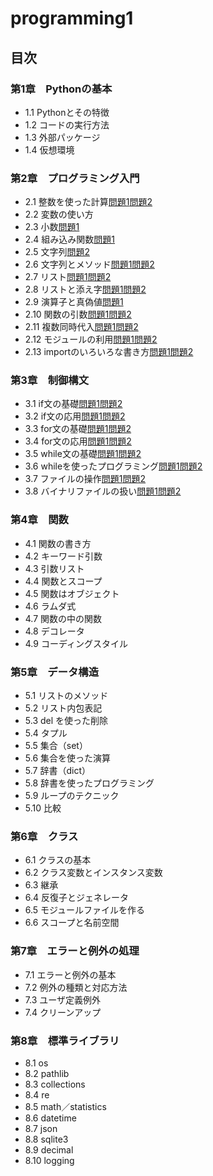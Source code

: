 # programming1
## 目次
### 第1章　Pythonの基本
* 1.1 Pythonとその特徴
* 1.2 コードの実行方法
* 1.3 外部パッケージ
* 1.4 仮想環境

### 第2章　プログラミング入門
* 2.1 整数を使った計算[問題1](CHAPTER02/Q2_1_1.py )[問題2](CHAPTER02/Q2_1_2.py)
* 2.2 変数の使い方
* 2.3 小数[問題1](CHAPTER02/Q2_3_1.py)
* 2.4 組み込み関数[問題1](CHAPTER02/Q2_4_1.py)
* 2.5 文字列[問題2](CHAPTER02/Q2_5_2.py)
* 2.6 文字列とメソッド[問題1](CHAPTER02/Q2_6_1.py)[問題2](CHAPTER02/Q2_6_2.py)
* 2.7 リスト[問題1](CHAPTER02/Q2_7_1.py )[問題2](CHAPTER02/Q2_7_2.py)
* 2.8 リストと添え字[問題1](CHAPTER02/Q2_8_1.py)[問題2](CHAPTER02/Q2_8_2.py
)
* 2.9 演算子と真偽値[問題1](CHAPTER02/Q2_9_1.py)
* 2.10 関数の引数[問題1](CHAPTER02/Q2_10_1.py)[問題2](CHAPTER02/Q2_10_2.py) 
* 2.11 複数同時代入[問題1](CHAPTER02/Q2_11_1.py)[問題2](CHAPTER02/Q2_11_2.py) 
* 2.12 モジュールの利用[問題1](CHAPTER02/Q2_12_1.py)[問題2](CHAPTER02/Q2_12_2.py) 
* 2.13 importのいろいろな書き方[問題1](CHAPTER02/Q2_13_1.py)[問題2](CHAPTER02/Q2_13_2.py)  

### 第3章　制御構文
* 3.1 if文の基礎[問題1](CHAPTER03/Q3_1_1.py)[問題2](CHAPTER03/Q3_1_2.py)
* 3.2 if文の応用[問題1](CHAPTER03/Q3_2_1.py)[問題2](CHAPTER03/Q3_2_2.py)
* 3.3 for文の基礎[問題1](CHAPTER03/Q3_3_1.py)[問題2](CHAPTER03/Q3_3_2.py)
* 3.4 for文の応用[問題1](CHAPTER03/Q3_4_1.py)[問題2](CHAPTER03/Q3_4_2.py)
* 3.5 while文の基礎[問題1](CHAPTER03/Q3_5_1.py)[問題2](CHAPTER03/Q3_5_2.py)
* 3.6 whileを使ったプログラミング[問題1](CHAPTER03/Q3_6_1.py)[問題2](CHAPTER03/Q3_6_2.py)
* 3.7 ファイルの操作[問題1](CHAPTER03/Q3_7_1.py)[問題2](CHAPTER03/Q3_7_2.py)
* 3.8 バイナリファイルの扱い[問題1](CHAPTER03/Q3_8_1.py)[問題2](CHAPTER03/Q3_8_2.py)

### 第4章　関数
* 4.1 関数の書き方
* 4.2 キーワード引数
* 4.3 引数リスト
* 4.4 関数とスコープ
* 4.5 関数はオブジェクト
* 4.6 ラムダ式
* 4.7 関数の中の関数
* 4.8 デコレータ
* 4.9 コーディングスタイル

### 第5章　データ構造
* 5.1 リストのメソッド
* 5.2 リスト内包表記
* 5.3 del を使った削除
* 5.4 タプル
* 5.5 集合（set）
* 5.6 集合を使った演算
* 5.7 辞書（dict）
* 5.8 辞書を使ったプログラミング
* 5.9 ループのテクニック
* 5.10 比較

### 第6章　クラス
* 6.1 クラスの基本
* 6.2 クラス変数とインスタンス変数
* 6.3 継承
* 6.4 反復子とジェネレータ
* 6.5 モジュールファイルを作る
* 6.6 スコープと名前空間 

### 第7章　エラーと例外の処理
* 7.1 エラーと例外の基本
* 7.2 例外の種類と対応方法
* 7.3 ユーザ定義例外
* 7.4 クリーンアップ

### 第8章　標準ライブラリ
* 8.1 os
* 8.2 pathlib
* 8.3 collections
* 8.4 re
* 8.5 math／statistics
* 8.6 datetime
* 8.7 json
* 8.8 sqlite3
* 8.9 decimal
* 8.10 logging


